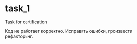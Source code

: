 # task_1
Task for certification

Код не работает корректно. Исправить ошибки, произвести рефакторинг.
